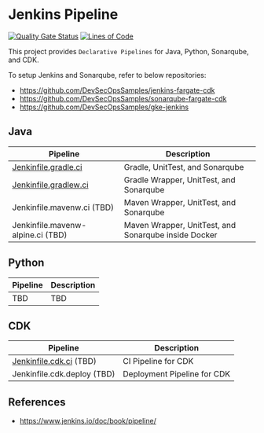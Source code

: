 # Jenkins Pipeline

[![Quality Gate Status](https://sonarcloud.io/api/project_badges/measure?project=DevSecOpsSamples_jenkins-pipeline&metric=alert_status)](https://sonarcloud.io/summary/new_code?id=DevSecOpsSamples_jenkins-pipeline) [![Lines of Code](https://sonarcloud.io/api/project_badges/measure?project=DevSecOpsSamples_jenkins-pipeline&metric=ncloc)](https://sonarcloud.io/summary/new_code?id=DevSecOpsSamples_jenkins-pipeline)

This project provides `Declarative Pipelines` for Java, Python, Sonarqube, and CDK.

To setup Jenkins and Sonarqube, refer to below repositories:

* https://github.com/DevSecOpsSamples/jenkins-fargate-cdk
* https://github.com/DevSecOpsSamples/sonarqube-fargate-cdk
* https://github.com/DevSecOpsSamples/gke-jenkins

## Java

| Pipeline                                                     | Description                                             |
|--------------------------------------------------------------|---------------------------------------------------------|
| [Jenkinfile.gradle.ci](Jenkinfile.gradle.ci)                 |  Gradle, UnitTest, and Sonarqube                |
| [Jenkinfile.gradlew.ci](Jenkinfile.gradlew.ci)               |  Gradle Wrapper, UnitTest, and Sonarqube                |
| Jenkinfile.mavenw.ci    (TBD)               |  Maven Wrapper, UnitTest, and Sonarqube                 |
| Jenkinfile.mavenw-alpine.ci (TBD)    |  Maven Wrapper, UnitTest, and Sonarqube inside Docker   |
  
## Python

| Pipeline                                                     | Description                                    |
|--------------------------------------------------------------|------------------------------------------------|
| TBD            | TBD             |

## CDK

| Pipeline                                                     | Description                                    |
|--------------------------------------------------------------|------------------------------------------------|
| [Jenkinfile.cdk.ci](Jenkinfile.cdk.ci) (TBD)                 | CI Pipeline for CDK                            |
| Jenkinfile.cdk.deploy    (TBD)      | Deployment Pipeline for CDK                    |

## References

* https://www.jenkins.io/doc/book/pipeline/